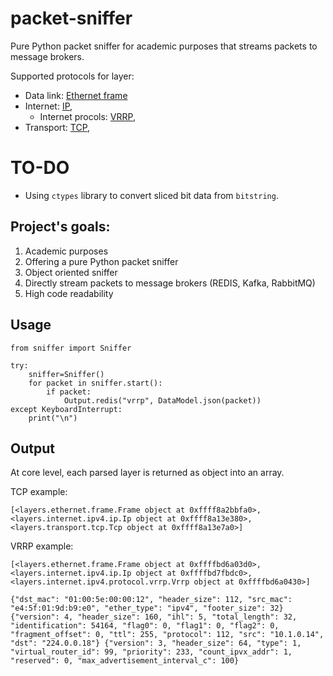 # packet-sniffer

Pure Python packet sniffer for academic purposes that streams packets to message brokers.

Supported protocols for layer:
- Data link: [Ethernet frame](src/layers/ethernet.frame.py)
- Internet: [IP](src/layers/internet/ipv4/ip.py),
    - Internet procols: [VRRP](src/layers/internet/ipv4/protocol/vrrp.py),
- Transport: [TCP](src/layers/transport/tcp.py),

# TO-DO
- Using ```ctypes``` library to convert sliced bit data from ```bitstring```.  

## Project's goals:
1) Academic purposes
2) Offering a pure Python packet sniffer
3) Object oriented sniffer
4) Directly stream packets to message brokers (REDIS, Kafka, RabbitMQ)
5) High code readability

## Usage

```
from sniffer import Sniffer

try:
    sniffer=Sniffer()
    for packet in sniffer.start():
        if packet:
            Output.redis("vrrp", DataModel.json(packet))
except KeyboardInterrupt:
    print("\n")
```

## Output
At core level, each parsed layer is returned as object into an array.

TCP example:
```
[<layers.ethernet.frame.Frame object at 0xffff8a2bbfa0>, <layers.internet.ipv4.ip.Ip object at 0xffff8a13e380>, <layers.transport.tcp.Tcp object at 0xffff8a13e7a0>]
```

VRRP example:
```
[<layers.ethernet.frame.Frame object at 0xffffbd6a03d0>, <layers.internet.ipv4.ip.Ip object at 0xffffbd7fbdc0>, <layers.internet.ipv4.protocol.vrrp.Vrrp object at 0xffffbd6a0430>]

{"dst_mac": "01:00:5e:00:00:12", "header_size": 112, "src_mac": "e4:5f:01:9d:b9:e0", "ether_type": "ipv4", "footer_size": 32} {"version": 4, "header_size": 160, "ihl": 5, "total_length": 32, "identification": 54164, "flag0": 0, "flag1": 0, "flag2": 0, "fragment_offset": 0, "ttl": 255, "protocol": 112, "src": "10.1.0.14", "dst": "224.0.0.18"} {"version": 3, "header_size": 64, "type": 1, "virtual_router_id": 99, "priority": 233, "count_ipvx_addr": 1, "reserved": 0, "max_advertisement_interval_c": 100}

``` 
